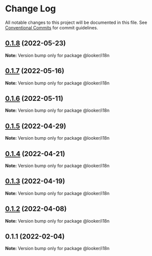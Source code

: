 # Change Log

All notable changes to this project will be documented in this file.
See [Conventional Commits](https://conventionalcommits.org) for commit guidelines.

## [0.1.8](https://github.com/looker-open-source/components/compare/@looker/i18n@0.1.7...@looker/i18n@0.1.8) (2022-05-23)

**Note:** Version bump only for package @looker/i18n





## [0.1.7](https://github.com/looker-open-source/components/compare/@looker/i18n@0.1.6...@looker/i18n@0.1.7) (2022-05-16)

**Note:** Version bump only for package @looker/i18n





## [0.1.6](https://github.com/looker-open-source/components/compare/@looker/i18n@0.1.5...@looker/i18n@0.1.6) (2022-05-11)

**Note:** Version bump only for package @looker/i18n





## [0.1.5](https://github.com/looker-open-source/components/compare/@looker/i18n@0.1.4...@looker/i18n@0.1.5) (2022-04-29)

**Note:** Version bump only for package @looker/i18n





## [0.1.4](https://github.com/looker-open-source/components/compare/@looker/i18n@0.1.3...@looker/i18n@0.1.4) (2022-04-21)

**Note:** Version bump only for package @looker/i18n





## [0.1.3](https://github.com/looker-open-source/components/compare/@looker/i18n@0.1.2...@looker/i18n@0.1.3) (2022-04-19)

**Note:** Version bump only for package @looker/i18n





## [0.1.2](https://github.com/looker-open-source/components/compare/@looker/i18n@0.1.1...@looker/i18n@0.1.2) (2022-04-08)

**Note:** Version bump only for package @looker/i18n





## 0.1.1 (2022-02-04)

**Note:** Version bump only for package @looker/i18n
